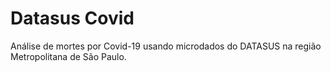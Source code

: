 # Datasus Covid

Análise de mortes por Covid-19 usando microdados do DATASUS na região Metropolitana de São Paulo.
